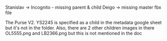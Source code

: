 Stanislav -> Incognito - missing parent & child
Deigo -> missing master fbx file

The Purse V2. YS2245 is specified as a child in the metadata google sheet but it's not in the folder. Also, there are 2 other children images in there OL5555.png and LB2366.png but this is not mentioned in the doc

